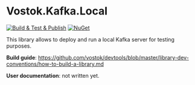 # Vostok.Kafka.Local

[![Build & Test & Publish](https://github.com/vostok/kafka.local/actions/workflows/ci.yml/badge.svg)](https://github.com/vostok/kafka.local/actions/workflows/ci.yml)
[![NuGet](https://img.shields.io/nuget/v/Vostok.Kafka.Local.svg)](https://www.nuget.org/packages/Vostok.Kafka.Local)

This library allows to deploy and run a local Kafka server for testing purposes.


**Build guide**: https://github.com/vostok/devtools/blob/master/library-dev-conventions/how-to-build-a-library.md

**User documentation**: not written yet.